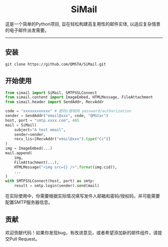 <div align="center">

  <h1>SiMail</h1>

</div>



这是一个简单的Python项目, 旨在轻松构建高复用性的邮件实体, 以适应复杂情景的电子邮件派发需要。  

---


## 安装

```
git clone https://github.com/QMSTA/SiMail.git
```


## 开始使用

``` python
from simail import SiMail, SMTPSSLConnect
from simail.content import ImageEmbed, HTMLMessage, FileAttachment
from simail.header import SendAddr, RecvAddr

code = "xxxxxxxxxxxx" # 密码/授权码 password/authorization
sender = SendAddr("email@xxx", code, "QMStar")
host, port = "smtp.xxxx.com", 465
mail = SiMail(
	subject="A test email",
	sender=sender,
    recv_lis=[RecvAddr("email@xxx").type("Cc")]
)
img = ImageEmbed(...)
mail.append(
	img,
	FileAttachment(...),
	HTMLMessage("<img src={} />".format(img.cid)),
	...
)
with SMTPSSLConnect(host, port) as smtp:
    result = smtp.login(sender).send(mail)
```
在实际使用中，你需要根据实际情况填写发件人邮箱和密码/授权码，并可能需要配置SMTP服务器信息。

## 贡献

欢迎贡献代码！如果你发现bug，有改进意见，或者希望添加新的邮件组件，请提交Pull Request。